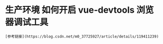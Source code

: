 # 生产环境 如何开启 vue-devtools 浏览器调试工具
    [参考链接](https://blog.csdn.net/m0_37725927/article/details/119411239)